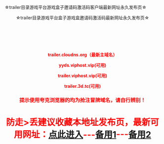 ☆trailer目录游戏平台游戏盒子邀请码激活码客户端最新网址永久发布页☆
<!DOCTYPE html PUBLIC "-//W3C//DTD XHTML 1.0 Transitional//EN" "http://www.w3.org/TR/xhtml1/DTD/xhtml1-transitional.dtd">
<html xmlns="http://www.w3.org/1999/xhtml"><head><meta http-equiv="Content-Type" content="text/html; charset=UTF-8">
<title>☆trailer目录游戏平台盒子游戏盒邀请码激活码最新网址永久发布页☆-地址发布页，收藏我回家不迷路！</title><meta name="keywords" content="免费，单机游戏，邀请码，学习，平台，下载，游戏盒，trailer，目录，激活码">
 <meta charset='utf-8'></head><body><div style="text-align: center;">☆trailer目录游戏平台盒子游戏盒邀请码激活码最新网址永久发布页☆</div><center style='color:red;margin-top:100px'><h4><p>trailer.cloudns.org（最新主域名）</p><p>yyds.viphost.vip(可用)</p><p>trailer.viphost.vip(可用)</p><p>trailer.3d.tc(可用)</p></h4><h3>提示使用夸克浏览器的均为抢注冒牌域名，请自行辨别！</h3><h1>防走>丢建议收藏本地址发布页，最新可用网址：<a href='https://trailer.cloudns.org'>点此进入</a>---<a href='https://yyds.viphost.vip'>备用1</a>---<a href='https://trailer.viphost.vip'>备用2</a></h1></center></body></html>
